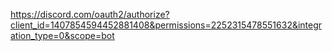 https://discord.com/oauth2/authorize?client_id=1407854594452881408&permissions=2252315478551632&integration_type=0&scope=bot